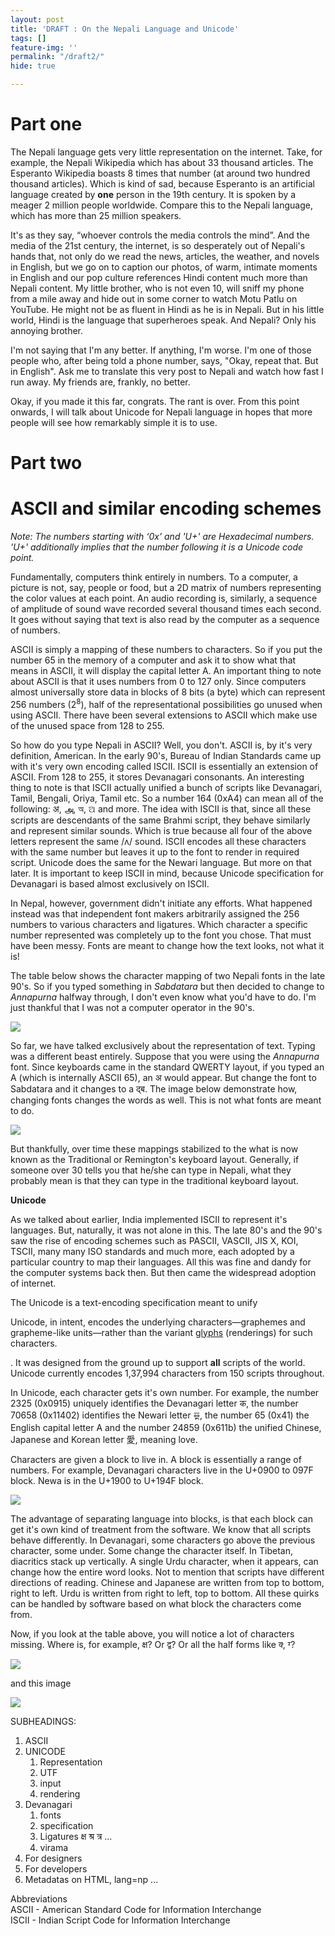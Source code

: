 ```yaml
---
layout: post
title: 'DRAFT : On the Nepali Language and Unicode'
tags: []
feature-img: ''
permalink: "/draft2/"
hide: true

---
```

# Part one

The Nepali language gets very little representation on the internet. Take, for example, the Nepali Wikipedia which has about 33 thousand articles. The Esperanto Wikipedia boasts 8 times that number (at around two hundred thousand articles). Which is kind of sad, because Esperanto is an artificial language created by **one** person in the 19th century. It is spoken by a meager 2 million people worldwide. Compare this to the Nepali language, which has more than 25 million speakers.

It's as they say, “whoever controls the media controls the mind”. And the media of the 21st century, the internet, is so desperately out of Nepali's hands that, not only do we read the news, articles, the weather, and novels in English, but we go on to caption our photos, of warm, intimate moments in English and our pop culture references Hindi content much more than Nepali content. My little brother, who is not even 10, will sniff my phone from a mile away and hide out in some corner to watch Motu Patlu on YouTube. He might not be as fluent in Hindi as he is in Nepali. But in his little world, Hindi is the language that superheroes speak. And Nepali? Only his annoying brother.

I'm not saying that I'm any better. If anything, I'm worse. I'm one of those people who, after being told a phone number, says, "Okay, repeat that. But in English". Ask me to translate this very post to Nepali and watch how fast I run away. My friends are, frankly, no better.

Okay, if you made it this far, congrats. The rant is over. From this point onwards, I will talk about Unicode for Nepali language in hopes that more people will see how remarkably simple it is to use.

# Part two

# ASCII and similar encoding schemes

_Note: The numbers starting with ‘0x’ and 'U+' are Hexadecimal numbers. 'U+' additionally implies that the number following it is a Unicode code point._ 

Fundamentally, computers think entirely in numbers. To a computer, a picture is not, say, people or food, but a 2D matrix of numbers representing the color values at each point. An audio recording is, similarly, a sequence of amplitude of sound wave recorded several thousand times each second. It goes without saying that text is also read by the computer as a sequence of numbers.

ASCII is simply a mapping of these numbers to characters. So if you put the number 65 in the memory of a computer and ask it to show what that means in ASCII, it will display the capital letter A. An important thing to note about ASCII is that it uses numbers from 0 to 127 only. Since computers almost universally store data in blocks of 8 bits (a byte) which can represent 256 numbers (2<sup>8</sup>), half of the representational possibilities go unused when using ASCII. There have been several extensions to ASCII which make use of the unused space from 128 to 255.

So how do you type Nepali in ASCII? Well, you don't. ASCII is, by it's very definition, American. In the early 90's, Bureau of Indian Standards came up with it's very own encoding called ISCII. ISCII is essentially an extension of ASCII. From 128 to 255, it stores Devanagari consonants. An interesting thing to note is that ISCII actually unified a bunch of scripts like Devanagari, Tamil, Bengali, Oriya, Tamil etc. So a number 164 (0xA4) can mean all of the following: अ, அ, অ, ଅ and more. The idea with ISCII is that, since all these scripts are descendants of the same Brahmi script, they behave similarly and represent similar sounds. Which is true because all four of the above letters represent the same /ʌ/ sound. ISCII encodes all these characters with the same number but leaves it up to the font to render in required script. Unicode does the same for the Newari language. But more on that later. It is important to keep ISCII in mind, because Unicode specification for Devanagari is based almost exclusively on ISCII.

In Nepal, however, government didn't initiate any efforts. What happened instead was that independent font makers arbitrarily assigned the 256 numbers to various characters and ligatures. Which character a specific number represented was completely up to the font you chose. That must have been messy. Fonts are meant to change how the text looks, not what it is!

The table below shows the character mapping of two Nepali fonts in the late 90's. So if you typed something in _Sabdatara_ but then decided to change to _Annapurna_ halfway through, I don't even know what you'd have to do. I'm just thankful that I was not a computer operator in the 90's.

![](https://nirav.com.np/assets/img/2019-06-16-180457_1366x768_scrot.png)

So far, we have talked exclusively about the representation of text. Typing was a different beast entirely. Suppose that you were using the _Annapurna_ font. Since keyboards came in the standard QWERTY layout, if you typed an A (which is internally ASCII 65), an अ would appear. But change the font to Sabdatara and it changes to a द्ब. The image below demonstrate how, changing fonts changes the words as well. This is not what fonts are meant to do.

![](https://nirav.com.np/assets/img/2019-06-17-202341_1366x768_scrot.png)

But thankfully, over time these mappings stabilized to the what is now known as the Traditional or Remington's keyboard layout. Generally, if someone over 30 tells you that he/she can type in Nepali, what they probably mean is that they can type in the traditional keyboard layout.

**Unicode**

As we talked about earlier, India implemented ISCII to represent it's languages. But, naturally, it was not alone in this. The late 80's and the 90's saw the rise of encoding schemes such as PASCII, VASCII, JIS X, KOI, TSCII, many many ISO standards and much more, each adopted by a particular country to map their languages. All this was fine and dandy for the computer systems back then. But then came the widespread adoption of internet.

The Unicode is a text-encoding specification meant to unify

Unicode, in intent, encodes the underlying characters—graphemes and grapheme-like units—rather than the variant [glyphs](https://en.wikipedia.org/wiki/Glyph "Glyph") (renderings) for such characters.

. It was designed from the ground up to support **all** scripts of the world. Unicode currently encodes 1,37,994 characters from 150 scripts throughout.

In Unicode, each character gets it's own number. For example, the number 2325 (0x0915) uniquely identifies the Devanagari letter क, the number 70658 (0x11402) identifies the Newari letter 𑐂, the number 65 (0x41) the English capital letter A and the number 24859 (0x611b) the unified Chinese, Japanese and Korean letter 愛, meaning love.

Characters are given a block to live in. A block is essentially a range of numbers. For example, Devanagari characters live in the U+0900 to 097F block. Newa is in the U+1900 to U+194F block.

![](https://nirav.com.np/assets/img/2019-06-16-175754_1366x768_scrot.png)

The advantage of separating language into blocks, is that each block can get it's own kind of treatment from the software. We know that all scripts behave differently. In Devanagari, some characters go above the previous character, some under. Some change the character itself. In Tibetan, diacritics stack up vertically. A single Urdu character, when it appears, can change how the entire word looks. Not to mention that scripts have different directions of reading. Chinese and Japanese are written from top to bottom, right to left. Urdu is written from right to left, top to bottom. All these quirks can be handled by software based on what block the characters come from.

Now, if you look at the table above, you will notice a lot of characters missing. Where is, for example, क्ष? Or द्व? Or all the half forms like क्‍, ग्‍?

![](https://nirav.com.np/assets/img/2019-06-16-174910_1366x768_scrot.png)

and this image

![](https://nirav.com.np/assets/img/2019-06-17-090949_1366x768_scrot.png)

SUBHEADINGS:

1. ASCII
2. UNICODE
   1. Representation
   2. UTF
   3. input
   4. rendering
3. Devanagari
   1. fonts
   2. specification
   3. Ligatures क्ष श्र त्र ...
   4. virama
4. For designers
5. For developers
6. Metadatas on HTML, lang=np ...

Abbreviations  
ASCII - American Standard Code for Information Interchange  
ISCII - Indian Script Code for Information Interchange